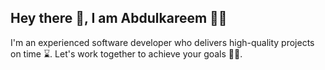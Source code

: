 ## Hey there 👋, I am Abdulkareem 👨‍💻
I'm an experienced software developer who delivers high-quality projects on time ⌛. Let's work together to achieve your goals 🐱‍🏍.
##
